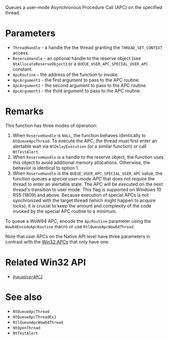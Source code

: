 Queues a user-mode Asynchronous Procedure Call (APC) on the specified thread.

# Parameters
 - `ThreadHandle` - a handle the the thread granting the `THREAD_SET_CONTEXT` access.
 - `ReserveHandle` - an optional handle to the reserve object (see `NtAllocateReserveObject`) or a `QUEUE_USER_APC_SPECIAL_USER_APC` constant.
 - `ApcRoutine` - the address of the function to invoke.
 - `ApcArgument1` - the first argument to pass to the APC routine.
 - `ApcArgument2` - the second argument to pass to the APC routine.
 - `ApcArgument3` - the third argument to pass to the APC routine.

# Remarks
This function has three modes of operation:

1. When `ReserveHandle` is `NULL`, the function behaves identically to `NtQueueApcThread`. To execute the APC, the thread must first enter an alertable wait via `NtDelayExecution` (or a similar function) or call `NtTestAlert`.
2. When `ReserveHandle` is a handle to the reserve object, the function uses this object to avoid additional memory allocations. Otherwise, the behavior is identical to option 1.
3. When `ReserveHandle` is the `QUEUE_USER_APC_SPECIAL_USER_APC` value, the function queues a *special user-mode APC* that does not require the thread to enter an alertable state. The APC will be executed on the next thread's transition to user mode. This flag is supported on Windows 10 RS5 (1809) and above. Because execution of special APCs is not synchronized with the target thread (which might happen to acquire locks), it is crucial to keep the amount and complexity of the code invoked by the special APC routine to a minimum.

To queue a WoW64 APC, encode the `ApcRoutine` parameter using the `Wow64EncodeApcRoutine` macro or use `RtlQueueApcWow64Thread`.

Note that user APCs on the Native API level have three parameters in contrast with the [Win32 APCs](https://learn.microsoft.com/en-us/windows/win32/api/winnt/nc-winnt-papcfunc) that only have one.

# Related Win32 API
 - [`QueueUserAPC2`](https://learn.microsoft.com/en-us/windows/win32/api/processthreadsapi/nf-processthreadsapi-queueuserapc2)

# See also
 - `NtQueueApcThread`
 - `NtQueueApcThreadEx2`
 - `RtlQueueApcWow64Thread`
 - `NtOpenThread`
 - `NtTestAlert`
